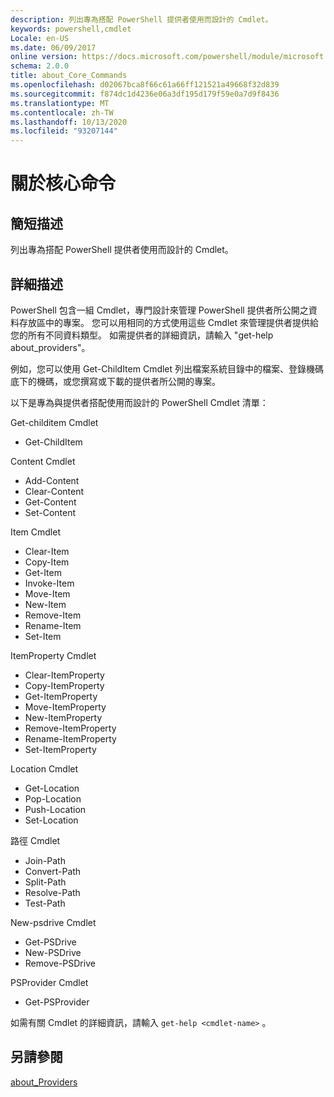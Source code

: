 ```yaml
---
description: 列出專為搭配 PowerShell 提供者使用而設計的 Cmdlet。
keywords: powershell,cmdlet
Locale: en-US
ms.date: 06/09/2017
online version: https://docs.microsoft.com/powershell/module/microsoft.powershell.core/about/about_core_commands?view=powershell-6&WT.mc_id=ps-gethelp
schema: 2.0.0
title: about_Core_Commands
ms.openlocfilehash: d02067bca8f66c61a66ff121521a49668f32d839
ms.sourcegitcommit: f874dc1d4236e06a3df195d179f59e0a7d9f8436
ms.translationtype: MT
ms.contentlocale: zh-TW
ms.lasthandoff: 10/13/2020
ms.locfileid: "93207144"
---
```

# <a name="about-core-commands"></a>關於核心命令

## <a name="short-description"></a>簡短描述
列出專為搭配 PowerShell 提供者使用而設計的 Cmdlet。

## <a name="long-description"></a>詳細描述

PowerShell 包含一組 Cmdlet，專門設計來管理 PowerShell 提供者所公開之資料存放區中的專案。
您可以用相同的方式使用這些 Cmdlet 來管理提供者提供給您的所有不同資料類型。 如需提供者的詳細資訊，請輸入 "get-help about_providers"。

例如，您可以使用 Get-ChildItem Cmdlet 列出檔案系統目錄中的檔案、登錄機碼底下的機碼，或您撰寫或下載的提供者所公開的專案。

以下是專為與提供者搭配使用而設計的 PowerShell Cmdlet 清單：

Get-childitem Cmdlet

- Get-ChildItem

Content Cmdlet

- Add-Content
- Clear-Content
- Get-Content
- Set-Content

Item Cmdlet

- Clear-Item
- Copy-Item
- Get-Item
- Invoke-Item
- Move-Item
- New-Item
- Remove-Item
- Rename-Item
- Set-Item

ItemProperty Cmdlet

- Clear-ItemProperty
- Copy-ItemProperty
- Get-ItemProperty
- Move-ItemProperty
- New-ItemProperty
- Remove-ItemProperty
- Rename-ItemProperty
- Set-ItemProperty

Location Cmdlet

- Get-Location
- Pop-Location
- Push-Location
- Set-Location

路徑 Cmdlet

- Join-Path
- Convert-Path
- Split-Path
- Resolve-Path
- Test-Path

New-psdrive Cmdlet

- Get-PSDrive
- New-PSDrive
- Remove-PSDrive

PSProvider Cmdlet

- Get-PSProvider

如需有關 Cmdlet 的詳細資訊，請輸入 `get-help <cmdlet-name>` 。

## <a name="see-also"></a>另請參閱

[about_Providers](about_Providers.md)
